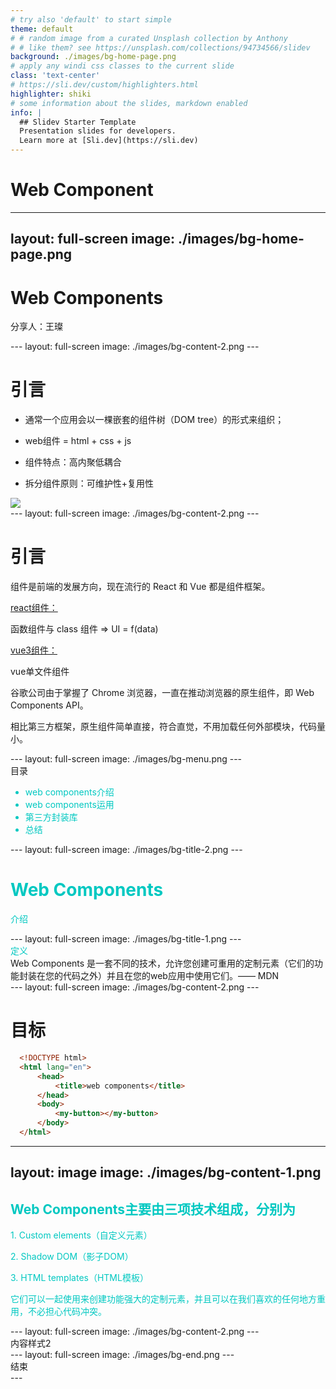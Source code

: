 ```yaml
---
# try also 'default' to start simple
theme: default
# # random image from a curated Unsplash collection by Anthony
# # like them? see https://unsplash.com/collections/94734566/slidev
background: ./images/bg-home-page.png
# apply any windi css classes to the current slide
class: 'text-center'
# https://sli.dev/custom/highlighters.html
highlighter: shiki
# some information about the slides, markdown enabled
info: |
  ## Slidev Starter Template
  Presentation slides for developers.
  Learn more at [Sli.dev](https://sli.dev)
---
```

# Web Component
---
layout: full-screen
image: ./images/bg-home-page.png
---
<div class="mt-30 ml-50 text-gray-100">
  <h1 class="text-4xl font-bold mb-10">Web Components</h1>
  <p class="text-2xl">分享人：王璨</p>
</div>
<!--
这是备注
-->
---
layout: full-screen
image: ./images/bg-content-2.png
---
<div class="mt-12 ml-20 relative">
  <h1 class="text-3xl font-bold mb-10">引言</h1>
  <v-clicks>

  - <p class="mb-4">通常一个应用会以一棵嵌套的组件树（DOM tree）的形式来组织；</p>
  - <p class="mb-4">web组件 = html + css + js</p>
  - <p class="mb-4">组件特点：高内聚低耦合</p>
  - <p class="mb-4">拆分组件原则：可维护性+复用性</p>

  </v-clicks>
  <img v-click v-motion
    :initial="{ x: -80, opacity: 0}"
    :enter="{ x: 0, opacity: 1, transition: { delay: 2000, duration: 1000 } }"     class="w-screen-sm absolute right-10px top-150px" src="https://cn.vuejs.org/images/components.png" />
</div>
---
layout: full-screen
image: ./images/bg-content-2.png
---
<div class="mt-12 ml-20">
  <h1 class="text-3xl font-bold mb-10">引言</h1>
  <p class="mb-4">组件是前端的发展方向，现在流行的 React 和 Vue 都是组件框架。</p>
  <a class="mb-4" href="https://react.docschina.org/docs/components-and-props.html">react组件：</a>
  <p class="mb-4" v-click>函数组件与 class 组件 => UI = f(data)</p>
  <a class="mb-4" href="https://v3.cn.vuejs.org/guide/component-basics.html">vue3组件：</a>
  <p class="mb-8" v-click>vue单文件组件</p>
  <p v-click>谷歌公司由于掌握了 Chrome 浏览器，一直在推动浏览器的原生组件，即 Web Components API。</p>
  <p v-after>相比第三方框架，原生组件简单直接，符合直觉，不用加载任何外部模块，代码量小。</p>
</div>
---
layout: full-screen
image: ./images/bg-menu.png
---
<style>
  .theme-color {
    color: #00c8c1;
  }
</style>
<div class="flex mt-20">
  <aside class="ml-15 mr-50 text-5xl text-gray-200">目录</aside>
  <ul class="mt-10">
    <li v-click class="text-5xl font-bold mb-10 theme-color">web components介绍</li>
    <li v-after class="text-5xl font-bold mb-10 theme-color">web components运用</li>
    <li v-after class="text-5xl font-bold mb-10 theme-color">第三方封装库</li>
    <li v-after class="text-5xl font-bold theme-color">总结</li>
  </ul>
</div>
<!--
这是备注
-->
---
layout: full-screen
image: ./images/bg-title-2.png
---
<style>
  .theme-color {
    color: #00c8c1;
  }
</style>
<div class="ml-130 mt-50 font-bold theme-color">
  <h1 v-motion
      :initial="{ x: -80 }"
      :enter="{ x: 0 }"
      class="text-5xl mb-10">
    Web Components
  </h1>
  <p class="text-3xl ml-2">介绍</p>
</div>
---
layout: full-screen
image: ./images/bg-title-1.png
---
<style>
  .theme-color {
    color: #00c8c1;
  }
</style>
<div class="flex mt-30">
  <aside class="w-xs ml-30 mr-40 text-6xl theme-color">定义</aside>
  <div class="pt-10 pr-22">Web Components 是一套不同的技术，允许您创建可重用的定制元素（它们的功能封装在您的代码之外）并且在您的web应用中使用它们。—— MDN</div>
</div>
<!--  -->
---
layout: full-screen
image: ./images/bg-content-2.png
---
<div class="mt-12 ml-20">
  <h1 class="text-3xl font-bold mb-10">目标</h1>
</div>

```html {6-8}
  <!DOCTYPE html>
  <html lang="en">
      <head>
          <title>web components</title>
      </head>
      <body>
          <my-button></my-button>
      </body>
  </html>
```
<!--  -->
---
layout: image
image: ./images/bg-content-1.png
---
<div class="theme-color">
  <h2 class="mb-10">Web Components主要由三项技术组成，分别为</h2>
  <p class="ml-10 font-bold">1. Custom elements（自定义元素）</p>
  <p class="ml-10 font-bold">2. Shadow DOM（影子DOM）</p>
  <p class="ml-10 font-bold">3. HTML templates（HTML模板）</p>
  <p class="mt-10">它们可以一起使用来创建功能强大的定制元素，并且可以在我们喜欢的任何地方重用，不必担心代码冲突。</p>
</div>
---
layout: full-screen
image: ./images/bg-content-2.png
---
<div>
  内容样式2
</div>
<!--  -->
---
layout: full-screen
image: ./images/bg-end.png
---
<div>
  结束
</div>
<!--  -->
---
